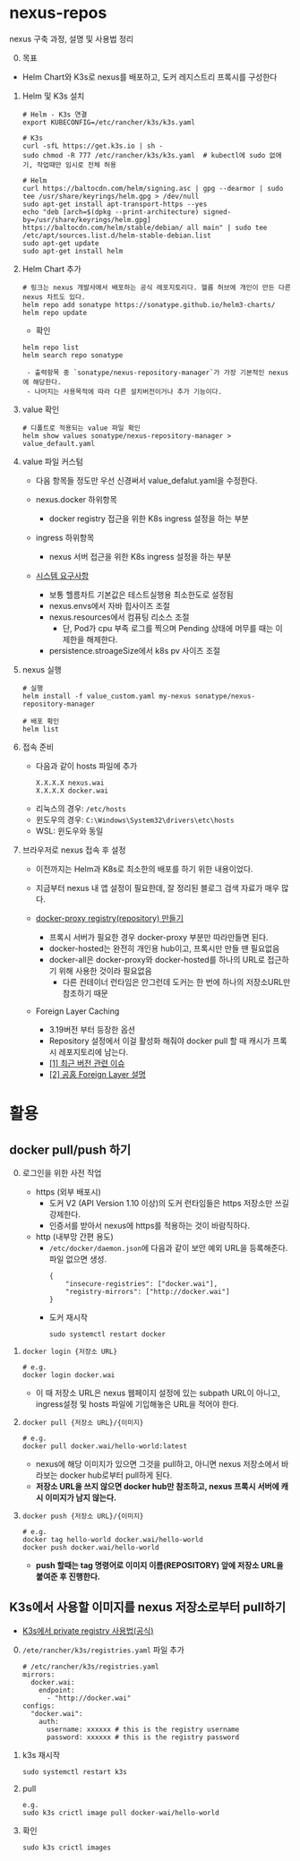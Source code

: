# nexus-repos
nexus 구축 과정, 설명 및 사용법 정리


0. 목표
- Helm Chart와 K3s로 nexus를 배포하고, 도커 레지스트리 프록시를 구성한다

1. Helm 및 K3s 설치
    ```
    # Helm - K3s 연결
    export KUBECONFIG=/etc/rancher/k3s/k3s.yaml

    # K3s
    curl -sfL https://get.k3s.io | sh -
    sudo chmod -R 777 /etc/rancher/k3s/k3s.yaml  # kubectl에 sudo 없애기, 작업때만 임시로 전체 허용

    # Helm
    curl https://baltocdn.com/helm/signing.asc | gpg --dearmor | sudo tee /usr/share/keyrings/helm.gpg > /dev/null
    sudo apt-get install apt-transport-https --yes
    echo "deb [arch=$(dpkg --print-architecture) signed-by=/usr/share/keyrings/helm.gpg] https://baltocdn.com/helm/stable/debian/ all main" | sudo tee /etc/apt/sources.list.d/helm-stable-debian.list
    sudo apt-get update
    sudo apt-get install helm
    ```

2. Helm Chart 추가
    ```
    # 링크는 nexus 개발사에서 배포하는 공식 레포지토리다. 헬름 허브에 개인이 만든 다른 nexus 차트도 있다.
    helm repo add sonatype https://sonatype.github.io/helm3-charts/
    helm repo update
    ```
    - 확인
    ```
    helm repo list
    helm search repo sonatype
    ```
        - 출력항목 중 `sonatype/nexus-repository-manager`가 가장 기본적인 nexus에 해당한다.
        - 나머지는 사용목적에 따라 다른 설치버전이거나 추가 기능이다.

3. value 확인
    ```
    # 디폴트로 적용되는 value 파일 확인
    helm show values sonatype/nexus-repository-manager > value_default.yaml
    ```

4. value 파일 커스텀
    - 다음 항목들 정도만 우선 신경써서 value_defalut.yaml을 수정한다.

    - nexus.docker 하위항목
        - docker registry 접근을 위한 K8s ingress 설정을 하는 부분
    - ingress 하위항목
        - nexus 서버 접근을 위한 K8s ingress 설정을 하는 부분
    -  [시스템 요구사항](https://help.sonatype.com/repomanager3/product-information/sonatype-nexus-repository-system-requirements)
        - 보통 헬름차트 기본값은 테스트실행용 최소한도로 설정됨
        - nexus.envs에서 자바 힙사이즈 조절
        - nexus.resources에서 컴퓨팅 리소스 조절
            - 단, Pod가 cpu 부족 로그를 찍으며 Pending 상태에 머무를 때는 이 제한을 해제한다.
        - persistence.stroageSize에서 k8s pv 사이즈 조절
    
5. nexus 실행
    ```
    # 실행
    helm install -f value_custom.yaml my-nexus sonatype/nexus-repository-manager

    # 배포 확인
    helm list
    ```

6. 접속 준비
    - 다음과 같이 hosts 파일에 추가
        ```
        X.X.X.X nexus.wai
        X.X.X.X docker.wai
        ```
    - 리눅스의 경우: `/etc/hosts`
    - 윈도우의 경우: `C:\Windows\System32\drivers\etc\hosts`
    - WSL: 윈도우와 동일

7. 브라우저로 nexus 접속 후 설정
    - 이전까지는 Helm과 K8s로 최소한의 배포를 하기 위한 내용이었다.
    - 지금부터 nexus 내 앱 설정이 필요한데, 잘 정리된 블로그 검색 자료가 매우 많다.

    - [docker-proxy registry(repository) 만들기](https://mtijhof.wordpress.com/2018/07/23/using-nexus-oss-as-a-proxy-cache-for-docker-images/)
        - 프록시 서버가 필요한 경우 docker-proxy 부분만 따라만들면 된다.
        - docker-hosted는 완전히 개인용 hub이고, 프록시만 만들 땐 필요없음
        - docker-all은 docker-proxy와 docker-hosted를 하나의 URL로 접근하기 위해 사용한 것이라 필요없음
            - 다른 컨테이너 런타임은 안그런데 도커는 한 번에 하나의 저장소URL만 참조하기 때문
        
    - Foreign Layer Caching
        - 3.19버전 부터 등장한 옵션
        - Repository 설정에서 이걸 활성화 해줘야 docker pull 할 때 캐시가 프록시 레포지토리에 남는다.
        - [[1] 최근 버전 관련 이슈](https://community.sonatype.com/t/caching-images-on-docker-proxy-repository/3496/4)
        - [[2] 공홈 Foreign Layer 설명](https://help.sonatype.com/repomanager3/nexus-repository-administration/formats/docker-registry/foreign-layers)



# 활용
## docker pull/push 하기
0. 로그인을 위한 사전 작업
    - https (외부 배포시)
        - 도커 V2 (API Version 1.10 이상)의 도커 런타임들은 https 저장소만 쓰길 강제한다.
        - 인증서를 받아서 nexus에 https를 적용하는 것이 바람직하다.
    - http (내부망 간편 용도)
        - `/etc/docker/daemon.json`에 다음과 같이 보안 예외 URL을 등록해준다. 파일 없으면 생성.
            ```
            {
                "insecure-registries": ["docker.wai"],
                "registry-mirrors": ["http://docker.wai"]
            }
            ```
        - 도커 재시작
            ```
            sudo systemctl restart docker
            ```
1. `docker login {저장소 URL}`
    ```
    # e.g.
    docker login docker.wai
    ```
    - 이 때 저장소 URL은 nexus 웹페이지 설정에 있는 subpath URL이 아니고, ingress설정 및 hosts 파일에 기입해놓은 URL을 적어야 한다.

2. `docker pull {저장소 URL}/{이미지}`
    ```
    # e.g.
    docker pull docker.wai/hello-world:latest
    ```
    - nexus에 해당 이미지가 있으면 그것을 pull하고, 아니면 nexus 저장소에서 바라보는 docker hub로부터 pull하게 된다.
    - **저장소 URL을 쓰지 않으면 docker hub만 참조하고, nexus 프록시 서버에 캐시 이미지가 남지 않는다.**
    

3. `docker push {저장소 URL}/{이미지}`
    ```
    # e.g.
    docker tag hello-world docker.wai/hello-world
    docker push docker.wai/hello-world
    ```
    - **push 할때는 tag 명령어로 이미지 이름(REPOSITORY) 앞에 저장소 URL을 붙여준 후 진행한다.**

## K3s에서 사용할 이미지를 nexus 저장소로부터 pull하기

- [K3s에서 private registry 사용법(공식)](https://docs.k3s.io/installation/private-registry)

0. `/ete/rancher/k3s/registries.yaml` 파일 추가
    ```
    # /etc/rancher/k3s/registries.yaml
    mirrors:
      docker.wai:
        endpoint:
          - "http://docker.wai"
    configs:
      "docker.wai":
        auth:
          username: xxxxxx # this is the registry username
          password: xxxxxx # this is the registry password
    ```
1. k3s 재시작
    ```
    sudo systemctl restart k3s
    ```
2. pull
    ```
    e.g.
    sudo k3s crictl image pull docker-wai/hello-world
    ```
3. 확인
    ```
    sudo k3s crictl images
    ```